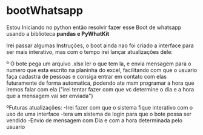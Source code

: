 # bootWhatsapp
Estou Iniciando no python então resolvir fazer esse Boot de whatsapp usando a biblioteca <strong>pandas e PyWhatKit</strong>



Irei passar algumas Instruções, o boot ainda nao foi criado a interface para ser mais interativo, mas com o tempo irei lançar atualizações dele:

º O bote pega um arquivo .xlsx ler o que tem la, e envia mensagem para o numero que esta escrito na planinha do excel, facilitando com que o usuario faça cadastra de pessoas
e consiga entrar em contato com elas futuramente de forma automatica, ṕodendo ate msm programar a hora que iremos falar com ela ("irei tentar fazer com que vc determine o dia
e a hora que a mensagem vai ser enviada")

  ºFuturas atualizações:
-Irei fazer com que o sistema fique interativo com o uso de uma interface
-tera um sistema de login para que o bote possa ser vendido
-Envio de mensagem com Dia e com a hora determinada pelo usuario

